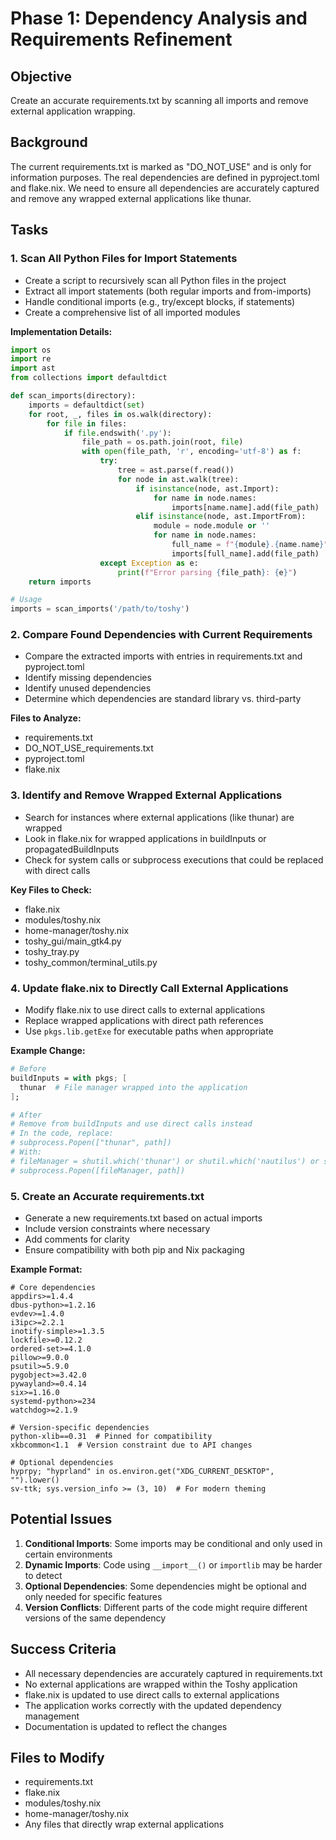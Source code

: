 # Phase 1: Dependency Analysis and Requirements Refinement

## Objective
Create an accurate requirements.txt by scanning all imports and remove external application wrapping.

## Background
The current requirements.txt is marked as "DO_NOT_USE" and is only for information purposes. The real dependencies are defined in pyproject.toml and flake.nix. We need to ensure all dependencies are accurately captured and remove any wrapped external applications like thunar.

## Tasks

### 1. Scan All Python Files for Import Statements
- Create a script to recursively scan all Python files in the project
- Extract all import statements (both regular imports and from-imports)
- Handle conditional imports (e.g., try/except blocks, if statements)
- Create a comprehensive list of all imported modules

**Implementation Details:**
```python
import os
import re
import ast
from collections import defaultdict

def scan_imports(directory):
    imports = defaultdict(set)
    for root, _, files in os.walk(directory):
        for file in files:
            if file.endswith('.py'):
                file_path = os.path.join(root, file)
                with open(file_path, 'r', encoding='utf-8') as f:
                    try:
                        tree = ast.parse(f.read())
                        for node in ast.walk(tree):
                            if isinstance(node, ast.Import):
                                for name in node.names:
                                    imports[name.name].add(file_path)
                            elif isinstance(node, ast.ImportFrom):
                                module = node.module or ''
                                for name in node.names:
                                    full_name = f"{module}.{name.name}" if module else name.name
                                    imports[full_name].add(file_path)
                    except Exception as e:
                        print(f"Error parsing {file_path}: {e}")
    return imports

# Usage
imports = scan_imports('/path/to/toshy')
```

### 2. Compare Found Dependencies with Current Requirements
- Compare the extracted imports with entries in requirements.txt and pyproject.toml
- Identify missing dependencies
- Identify unused dependencies
- Determine which dependencies are standard library vs. third-party

**Files to Analyze:**
- requirements.txt
- DO_NOT_USE_requirements.txt
- pyproject.toml
- flake.nix

### 3. Identify and Remove Wrapped External Applications
- Search for instances where external applications (like thunar) are wrapped
- Look in flake.nix for wrapped applications in buildInputs or propagatedBuildInputs
- Check for system calls or subprocess executions that could be replaced with direct calls

**Key Files to Check:**
- flake.nix
- modules/toshy.nix
- home-manager/toshy.nix
- toshy_gui/main_gtk4.py
- toshy_tray.py
- toshy_common/terminal_utils.py

### 4. Update flake.nix to Directly Call External Applications
- Modify flake.nix to use direct calls to external applications
- Replace wrapped applications with direct path references
- Use `pkgs.lib.getExe` for executable paths when appropriate

**Example Change:**
```nix
# Before
buildInputs = with pkgs; [
  thunar  # File manager wrapped into the application
];

# After
# Remove from buildInputs and use direct calls instead
# In the code, replace:
# subprocess.Popen(["thunar", path])
# With:
# fileManager = shutil.which('thunar') or shutil.which('nautilus') or shutil.which('dolphin')
# subprocess.Popen([fileManager, path])
```

### 5. Create an Accurate requirements.txt
- Generate a new requirements.txt based on actual imports
- Include version constraints where necessary
- Add comments for clarity
- Ensure compatibility with both pip and Nix packaging

**Example Format:**
```
# Core dependencies
appdirs>=1.4.4
dbus-python>=1.2.16
evdev>=1.4.0
i3ipc>=2.2.1
inotify-simple>=1.3.5
lockfile>=0.12.2
ordered-set>=4.1.0
pillow>=9.0.0
psutil>=5.9.0
pygobject>=3.42.0
pywayland>=0.4.14
six>=1.16.0
systemd-python>=234
watchdog>=2.1.9

# Version-specific dependencies
python-xlib==0.31  # Pinned for compatibility
xkbcommon<1.1  # Version constraint due to API changes

# Optional dependencies
hyprpy; "hyprland" in os.environ.get("XDG_CURRENT_DESKTOP", "").lower()
sv-ttk; sys.version_info >= (3, 10)  # For modern theming
```

## Potential Issues
1. **Conditional Imports**: Some imports may be conditional and only used in certain environments
2. **Dynamic Imports**: Code using `__import__()` or `importlib` may be harder to detect
3. **Optional Dependencies**: Some dependencies might be optional and only needed for specific features
4. **Version Conflicts**: Different parts of the code might require different versions of the same dependency

## Success Criteria
- All necessary dependencies are accurately captured in requirements.txt
- No external applications are wrapped within the Toshy application
- flake.nix is updated to use direct calls to external applications
- The application works correctly with the updated dependency management
- Documentation is updated to reflect the changes

## Files to Modify
- requirements.txt
- flake.nix
- modules/toshy.nix
- home-manager/toshy.nix
- Any files that directly wrap external applications
